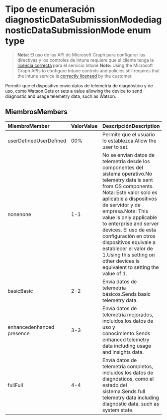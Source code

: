 # <a name="diagnosticdatasubmissionmode-enum-type"></a><span data-ttu-id="935c1-101">Tipo de enumeración diagnosticDataSubmissionMode</span><span class="sxs-lookup"><span data-stu-id="935c1-101">diagnosticDataSubmissionMode enum type</span></span>

> <span data-ttu-id="935c1-102">**Nota:** El uso de las API de Microsoft Graph para configurar las directivas y los controles de Intune requiere que el cliente tenga la [licencia correcta](https://go.microsoft.com/fwlink/?linkid=839381) para el servicio Intune.</span><span class="sxs-lookup"><span data-stu-id="935c1-102">**Note:** Using the Microsoft Graph APIs to configure Intune controls and policies still requires that the Intune service is [correctly licensed](https://go.microsoft.com/fwlink/?linkid=839381) by the customer.</span></span>

<span data-ttu-id="935c1-103">Permitir que el dispositivo envíe datos de telemetría de diagnóstico y de uso, como Watson.</span><span class="sxs-lookup"><span data-stu-id="935c1-103">Gets or sets a value allowing the device to send diagnostic and usage telemetry data, such as Watson.</span></span>
## <a name="members"></a><span data-ttu-id="935c1-104">Miembros</span><span class="sxs-lookup"><span data-stu-id="935c1-104">Members</span></span>
|<span data-ttu-id="935c1-105">Miembro</span><span class="sxs-lookup"><span data-stu-id="935c1-105">Member</span></span>|<span data-ttu-id="935c1-106">Valor</span><span class="sxs-lookup"><span data-stu-id="935c1-106">Value</span></span>|<span data-ttu-id="935c1-107">Descripción</span><span class="sxs-lookup"><span data-stu-id="935c1-107">Description</span></span>|
|:---|:---|:---|
|<span data-ttu-id="935c1-108">userDefined</span><span class="sxs-lookup"><span data-stu-id="935c1-108">UserDefined</span></span>|<span data-ttu-id="935c1-109">0</span><span class="sxs-lookup"><span data-stu-id="935c1-109">0%</span></span>|<span data-ttu-id="935c1-110">Permite que el usuario lo establezca.</span><span class="sxs-lookup"><span data-stu-id="935c1-110">Allow the user to set.</span></span>|
|<span data-ttu-id="935c1-111">none</span><span class="sxs-lookup"><span data-stu-id="935c1-111">none</span></span>|<span data-ttu-id="935c1-112">1</span><span class="sxs-lookup"><span data-stu-id="935c1-112">-1</span></span>|<span data-ttu-id="935c1-113">No se envían datos de telemetría desde los componentes del sistema operativo.</span><span class="sxs-lookup"><span data-stu-id="935c1-113">No telemetry data is sent from OS components.</span></span> <span data-ttu-id="935c1-114">Nota: Este valor solo es aplicable a dispositivos de servidor y de empresa.</span><span class="sxs-lookup"><span data-stu-id="935c1-114">Note: This value is only applicable to enterprise and server devices.</span></span> <span data-ttu-id="935c1-115">El uso de esta configuración en otros dispositivos equivale a establecer el valor de 1.</span><span class="sxs-lookup"><span data-stu-id="935c1-115">Using this setting on other devices is equivalent to setting the value of 1.</span></span>|
|<span data-ttu-id="935c1-116">basic</span><span class="sxs-lookup"><span data-stu-id="935c1-116">Basic</span></span>|<span data-ttu-id="935c1-117">2</span><span class="sxs-lookup"><span data-stu-id="935c1-117">-2</span></span>|<span data-ttu-id="935c1-118">Envía datos de telemetría básicos.</span><span class="sxs-lookup"><span data-stu-id="935c1-118">Sends basic telemetry data.</span></span>|
|<span data-ttu-id="935c1-119">enhanced</span><span class="sxs-lookup"><span data-stu-id="935c1-119">enhanced presence</span></span>|<span data-ttu-id="935c1-120">3</span><span class="sxs-lookup"><span data-stu-id="935c1-120">-3</span></span>|<span data-ttu-id="935c1-121">Envía datos de telemetría mejorados, incluidos los datos de uso y conocimiento.</span><span class="sxs-lookup"><span data-stu-id="935c1-121">Sends enhanced telemetry data including usage and insights data.</span></span>|
|<span data-ttu-id="935c1-122">full</span><span class="sxs-lookup"><span data-stu-id="935c1-122">Full</span></span>|<span data-ttu-id="935c1-123">4</span><span class="sxs-lookup"><span data-stu-id="935c1-123">-4</span></span>|<span data-ttu-id="935c1-124">Envía datos de telemetría completos, incluidos los datos de diagnósticos, como el estado del sistema.</span><span class="sxs-lookup"><span data-stu-id="935c1-124">Sends full telemetry data including diagnostic data, such as system state.</span></span>|








